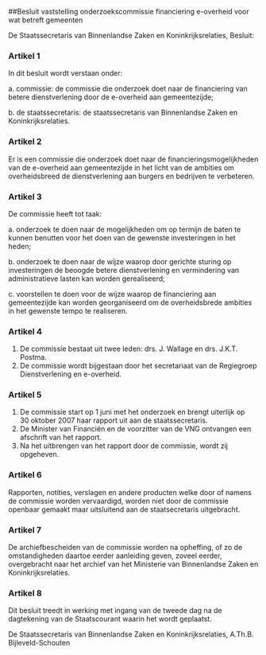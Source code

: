 <meta http-equiv='Content-Type' content='text/html; charset=utf-8' />

##Besluit vaststelling onderzoekscommissie financiering e-overheid voor wat betreft gemeenten

De Staatssecretaris van Binnenlandse Zaken en Koninkrijksrelaties,  Besluit:    

### Artikel  1  

In dit besluit wordt verstaan onder: 

a. commissie: de commissie die onderzoek doet naar de financiering van betere dienstverlening door de e-overheid aan gemeentezijde;  

b. de staatssecretaris: de staatssecretaris van Binnenlandse Zaken en Koninkrijksrelaties.   

### Artikel  2  

Er is een commissie die onderzoek doet naar de financieringsmogelijkheden van de e-overheid aan gemeentezijde in het licht van de ambities om overheidsbreed de dienstverlening aan burgers en bedrijven te verbeteren. 

### Artikel  3  

De commissie heeft tot taak: 

a. onderzoek te doen naar de mogelijkheden om op termijn de baten te kunnen benutten voor het doen van de gewenste investeringen in het heden;  

b. onderzoek te doen naar de wijze waarop door gerichte sturing op investeringen de beoogde betere dienstverlening en vermindering van administratieve lasten kan worden gerealiseerd;  

c. voorstellen te doen voor de wijze waarop de financiering aan gemeentezijde kan worden georganiseerd om de overheidsbrede ambities in het gewenste tempo te realiseren.   

### Artikel  4  

1.  De commissie bestaat uit twee leden: drs. J. Wallage en drs. J.K.T. Postma.   
2.  De commissie wordt bijgestaan door het secretariaat van de Regiegroep Dienstverlening en e-overheid.  

### Artikel  5  

1.  De commissie start op 1 juni met het onderzoek en brengt uiterlijk op 30 oktober 2007 haar rapport uit aan de staatssecretaris.   
2.  De Minister van Financiën en de voorzitter van de VNG ontvangen een afschrift van het rapport.   
3.  Na het uitbrengen van het rapport door de commissie, wordt zij opgeheven.  

### Artikel  6  

Rapporten, notities, verslagen en andere producten welke door of namens de commissie worden vervaardigd, worden niet door de commissie openbaar gemaakt maar uitsluitend aan de staatsecretaris uitgebracht. 

### Artikel  7  

De archiefbescheiden van de commissie worden na opheffing, of zo de omstandigheden daartoe eerder aanleiding geven, zoveel eerder, overgebracht naar het archief van het Ministerie van Binnenlandse Zaken en Koninkrijksrelaties. 

### Artikel  8  

Dit besluit treedt in werking met ingang van de tweede dag na de dagtekening van de Staatscourant waarin het wordt geplaatst. 

De 
Staatssecretaris van Binnenlandse Zaken en Koninkrijksrelaties, 
A.Th.B. Bijleveld-Schouten     

